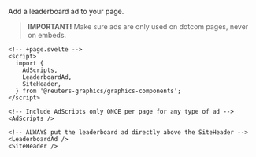 Add a leaderboard ad to your page.

> **IMPORTANT!** Make sure ads are only used on dotcom pages, never on embeds.

```svelte
<!-- +page.svelte -->
<script>
  import {
    AdScripts,
    LeaderboardAd,
    SiteHeader,
  } from '@reuters-graphics/graphics-components';
</script>

<!-- Include AdScripts only ONCE per page for any type of ad -->
<AdScripts />

<!-- ALWAYS put the leaderboard ad directly above the SiteHeader -->
<LeaderboardAd />
<SiteHeader />
```
